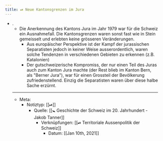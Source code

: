 ```yaml
---
title: ⏯ Neue Kantonsgrenzen im Jura
---
```


- .
	- Die Anerkennung des Kantons Jura im Jahr 1979 war für die Schweiz ein Ausnahmefall. Die Kantonsgrenzen waren sonst fast wie in Stein gemeisselt und erlebten keine grösseren Veränderungen.
		- Aus europäischer Perspektive ist der Kampf der jurassischen Separatisten jedoch in keiner Weise ausserordentlich, waren solche Tendenzen in verschiedenen Gebieten zu erkennen (z.B. Katalonien)
		- Der gutschweizerische Kompromiss, der nur einen Teil des Juras auch zum Kanton Jura machte (der Rest blieb im Kanton Bern, als "Berner Jura"), war für einen Grossteil der Bevölkerung zufriedenstellend. Einzig die Separatisten waren über diese halbe Sache erzürnt.
	- ---
	- Meta:
		- Notiztyp: [[⏯]]
			- Quelle: [[🚼 Geschichte der Schweiz im 20. Jahrhundert - Jakob Tanner]]
				- Verknüpfungen: [[⏯ Territoriale Aussenpolitik der Schweiz]]
					- Datum: [[Jan 10th, 2021]]